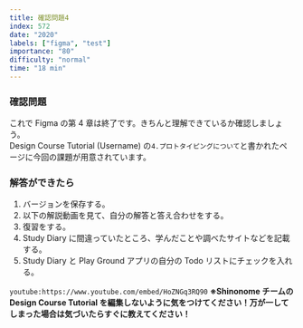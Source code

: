 ```yaml
---
title: 確認問題4
index: 572
date: "2020"
labels: ["figma", "test"]
importance: "80"
difficulty: "normal"
time: "18 min"
---
```


### 確認問題

これで Figma の第 4 章は終了です。きちんと理解できているか確認しましょう。  
Design Course Tutorial (Username) の`4.プロトタイピングについて`と書かれたページに今回の課題が用意されています。

### 解答ができたら

1. バージョンを保存する。
2. 以下の解説動画を見て、自分の解答と答え合わせをする。
3. 復習をする。
4. Study Diary に間違っていたところ、学んだことや調べたサイトなどを記載する。
5. Study Diary と Play Ground アプリの自分の Todo リストにチェックを入れる。

`youtube:https://www.youtube.com/embed/HoZNGq3RQ90`
**※Shinonome チームの Design Course Tutorial を編集しないように気をつけてください！万が一してしまった場合は気づいたらすぐに教えてください！**
